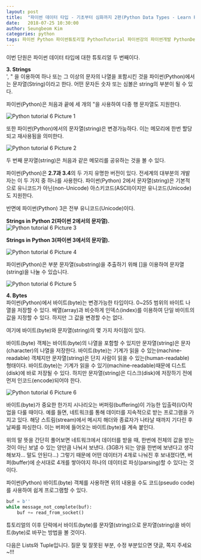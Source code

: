 ```yaml
---
layout: post
title:  "파이썬 데이터 타입 - 기초부터 심화까지 2편(Python Data Types - Learn From Basic To Advanced 2) Strings, Bytes"
date:   2018-07-25 10:30:00
author: Seungbeom Kim
categories: python
tags: 파이썬 Python 파이썬튜토리얼 PythonTutorial 파이썬강의 파이썬개발 PythonDevelopment 파이썬이란 파이썬데이터타입 PythonDataType
---
```


이번 단원은 파이썬 데이터 타입에 대한 튜토리얼 두 번째이다.

**3. Strings**<br>
', " 을 이용하여 하나 또는 그 이상의 문자의 나열을 포함시킨 것을 파이썬(Python)에서는 문자열(String)이라고 한다. 어떤 문자든 숫자 또는 심볼은 string의 부분이 될 수 있다.

파이썬(Python)은 처음과 끝에 세 개의 "을 사용하여 다중 행 문자열도 지원한다.

<img src="{{ site.baseurl }}/assets/python/python_tutorial_6_1.png" title="Python tutorial 6 Picture 1" class="post-image">

또한 파이썬(Python)에서의 문자열(string)은 변경가능하다. 이는 메모리에 한번 할당되고 재사용됨을 의미한다.

<img src="{{ site.baseurl }}/assets/python/python_tutorial_6_2.png" title="Python tutorial 6 Picture 2" class="post-image">

두 번째 문자열(string)은 처음과 같은 메모리를 공유하는 것을 볼 수 있다.

파이썬(Python)은 **2.7과 3.4**의 두 가지 유명한 버전이 있다. 전세계의 대부분의 개발자는 이 두 가지 중 하나를 사용한다. 파이썬(Python) 2에서 문자열(string)은 기본적으로 유니코드가 아닌(non-Unicode) 아스키코드(ASCII)이지만 유니코드(Unicode)도 지원한다.

반면에 파이썬(Python) 3은 전부 유니코드(Unicode)이다.

**Strings in Python 2(파이썬 2에서의 문자열).**<br>
<img src="{{ site.baseurl }}/assets/python/python_tutorial_6_3.png" title="Python tutorial 6 Picture 3" class="post-image">

**Strings in Python 3(파이썬 3에서의 문자열).**

<img src="{{ site.baseurl }}/assets/python/python_tutorial_6_4.png" title="Python tutorial 6 Picture 4" class="post-image">

파이썬(Python)은 부분 문자열(substring)을 추출하기 위해 []을 이용하여 문자열(string)을 나눌 수 있습니다.

<img src="{{ site.baseurl }}/assets/python/python_tutorial_6_5.png" title="Python tutorial 6 Picture 5" class="post-image">

**4. Bytes**<br>
파이썬(Python)에서 바이트(byte)는 변경가능한 타입이다. 0~255 범위의 바이트 나열을 저장할 수 있다. 배열(array)과 비슷하게 인덱스(index)를 이용하여 단일 바이트의 값을 지정할 수 있다. 하지만 그 값을 변경할 수는 없다.

여기에 바이트(byte)와 문자열(string)의 몇 가지 차이점이 있다.

바이트(byte) 객체는 바이트(byte)의 나열을 포함할 수 있지만 문자열(string)은 문자(character)의 나열을 저장한다.
바이트(byte)는 기계가 읽을 수 있는(machine-readable) 객체지만 문자열(string)은 단지 사람이 읽을 수 있는(human-readable) 형태이다.
바이트(byte)는 기계가 읽을 수 있기(machine-readable)때문에 디스트(disk)에 바로 저장될 수 있다. 하지만 문자열(string)은 디스크(disk)에 저장하기 전에 먼저 인코드(encode)되어야 한다.

<img src="{{ site.baseurl }}/assets/python/python_tutorial_6_6.png" title="Python tutorial 6 Picture 6" class="post-image">

바이트(byte)가 중요한 한가지 시나리오는 버퍼링(buffering)이 가능한 입출력(I/O)작업을 다룰 때이다. 예를 들면, 네트워크를 통해 데이터를 지속적으로 받는 프로그램을 가지고 있다. 해당 스트림(stream)에서 메시지 해더와 종료자가 나타날 때까지 기다린 후 날짜를 파싱한다. 이는 버퍼에 들어오는 바이트(byte)를 계속 붙인다.

위의 말 뜻을 간단히 풀어보면 네트워크에서 데이터를 받을 때, 한번에 전체의 값을 받는 것이 아닌 보낼 수 있는 양만큼 나눠서 보낸다. (3GB가 되는 양을 한번에 보낸다고 생각해보자... 말도 안된다...) 그렇기 때문에 어떤 데이터가 4개로 나눠진 후 보내졌다면, 버퍼(buffer)에 순서대로 4개를 쌓아야지 하나의 데이터로 파싱(parsing)할 수 있다는 것이다.

파이썬(Python) 바이트(byte) 객체를 사용하면 위의 내용을 수도 코드(pseudo code)를 사용하여 쉽게 프로그램할 수 있다.

```python
buf = b''
while message_not_complete(buf):
    buf += read_from_socket()
```

튜토리얼의 이후 단락에서 바이트(byte)를 문자열(string)으로 문자열(string)을 바이트(byte)로 바꾸는 방법을 볼 것이다.

다음은 Lists와 Tuple입니다.
질문 및 잘못된 부분, 수정 부분있으면 댓글, 쪽지 주세요~!!!
